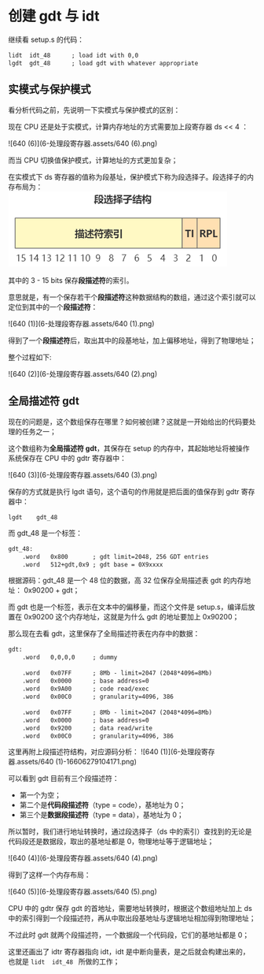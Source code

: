 # 创建 gdt 与 idt

继续看 setup.s 的代码：

````assembly
lidt  idt_48      ; load idt with 0,0
lgdt  gdt_48      ; load gdt with whatever appropriate
````

## 实模式与保护模式

看分析代码之前，先说明一下实模式与保护模式的区别：

现在 CPU 还是处于实模式，计算内存地址的方式需要加上段寄存器 ds << 4 ：

![640 (6)](6-处理段寄存器.assets/640 (6).png)

而当 CPU 切换值保护模式，计算地址的方式更加复杂；

在实模式下 ds 寄存器的值称为段基址，保护模式下称为段选择子。段选择子的内存布局为：
![640](6-处理段寄存器.assets/640.png)

其中的 3 - 15 bits 保存**段描述符**的索引。

意思就是，有一个保存若干个**段描述符**这种数据结构的数组，通过这个索引就可以定位到其中的一个**段描述符**：

![640 (1)](6-处理段寄存器.assets/640 (1).png)

得到了一个**段描述符**后，取出其中的段基地址，加上偏移地址，得到了物理地址；

整个过程如下:

![640 (2)](6-处理段寄存器.assets/640 (2).png)

## 全局描述符 gdt

现在的问题是，这个数组保存在哪里？如何被创建？这就是一开始给出的代码要处理的任务之一；

这个数组称为**全局描述符 gdt**，其保存在 setup 的内存中，其起始地址将被操作系统保存在 CPU 中的 gdtr 寄存器中：

![640 (3)](6-处理段寄存器.assets/640 (3).png)

保存的方式就是执行 lgdt 语句，这个语句的作用就是把后面的值保存到 gdtr 寄存器中：

````assembly
lgdt    gdt_48
````

而 gdt_48 是一个标签：

````assembly
gdt_48:
    .word   0x800       ; gdt limit=2048, 256 GDT entries
    .word   512+gdt,0x9 ; gdt base = 0X9xxxx
````

根据源码：gdt_48 是一个 48 位的数据，高 32 位保存全局描述表 gdt 的内存地址： 0x90200 + gdt；

而 gdt 也是一个标签，表示在文本中的偏移量，而这个文件是 setup.s，编译后放置在 0x90200 这个内存地址，这就是为什么 gdt 的地址要加上 0x90200；

那么现在去看 gdt，这里保存了全局描述符表在内存中的数据：

````assembly
gdt:
    .word   0,0,0,0     ; dummy

    .word   0x07FF      ; 8Mb - limit=2047 (2048*4096=8Mb)
    .word   0x0000      ; base address=0
    .word   0x9A00      ; code read/exec
    .word   0x00C0      ; granularity=4096, 386

    .word   0x07FF      ; 8Mb - limit=2047 (2048*4096=8Mb)
    .word   0x0000      ; base address=0
    .word   0x9200      ; data read/write
    .word   0x00C0      ; granularity=4096, 386
````

这里再附上段描述符结构，对应源码分析：
![640 (1)](6-处理段寄存器.assets/640 (1)-16606279104171.png)

可以看到 gdt 目前有三个段描述符：

- 第一个为空；
- 第二个是**代码段描述符**（type = code），基地址为 0；
- 第三个是**数据段描述符**（type = data），基地址为 0；

所以暂时，我们进行地址转换时，通过段选择子（ds 中的索引）查找到的无论是代码段还是数据段，取出的基地址都是 0，物理地址等于逻辑地址；

![640 (4)](6-处理段寄存器.assets/640 (4).png)

得到了这样一个内存布局：

![640 (5)](6-处理段寄存器.assets/640 (5).png)

CPU 中的 gdtr 保存 gdt 的首地址，需要地址转换时，根据这个数组地址加上 ds 中的索引得到一个段描述符，再从中取出段基地址与逻辑地址相加得到物理地址；

不过此时 gdt 就两个段描述符，一个数据段一个代码段，它们的基地址都是 0；

这里还画出了 idtr 寄存器指向 idt，idt 是中断向量表，是之后就会构建出来的，也就是 `lidt  idt_48 ` 所做的工作；
